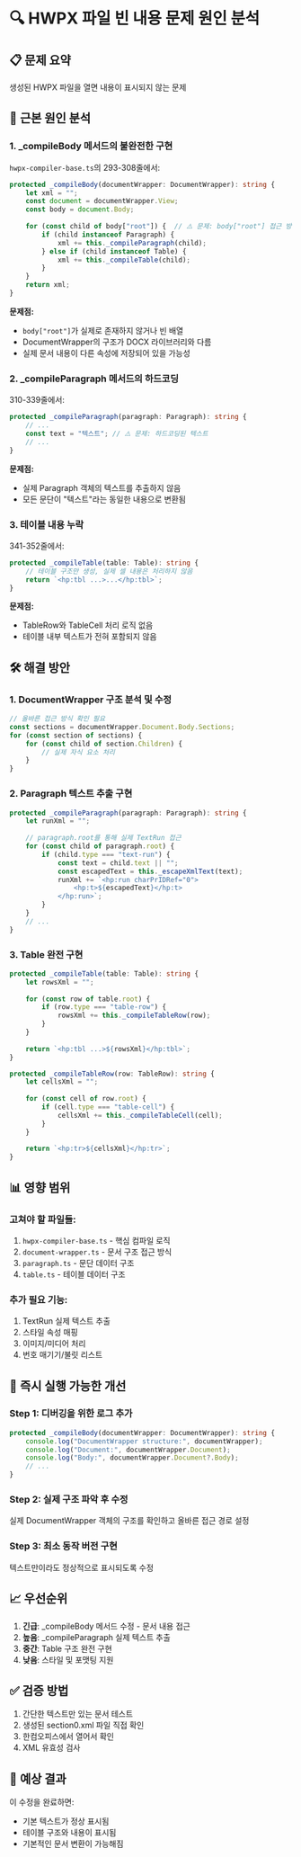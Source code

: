 # 🔍 HWPX 파일 빈 내용 문제 원인 분석

## 📋 문제 요약
생성된 HWPX 파일을 열면 내용이 표시되지 않는 문제

## 🎯 근본 원인 분석

### 1. **_compileBody 메서드의 불완전한 구현**
`hwpx-compiler-base.ts`의 293-308줄에서:

```typescript
protected _compileBody(documentWrapper: DocumentWrapper): string {
    let xml = "";
    const document = documentWrapper.View;
    const body = document.Body;
    
    for (const child of body["root"]) {  // ⚠️ 문제: body["root"] 접근 방식
        if (child instanceof Paragraph) {
            xml += this._compileParagraph(child);
        } else if (child instanceof Table) {
            xml += this._compileTable(child);
        }
    }
    return xml;
}
```

**문제점:**
- `body["root"]`가 실제로 존재하지 않거나 빈 배열
- DocumentWrapper의 구조가 DOCX 라이브러리와 다름
- 실제 문서 내용이 다른 속성에 저장되어 있을 가능성

### 2. **_compileParagraph 메서드의 하드코딩**
310-339줄에서:

```typescript
protected _compileParagraph(paragraph: Paragraph): string {
    // ...
    const text = "텍스트"; // ⚠️ 문제: 하드코딩된 텍스트
    // ...
}
```

**문제점:**
- 실제 Paragraph 객체의 텍스트를 추출하지 않음
- 모든 문단이 "텍스트"라는 동일한 내용으로 변환됨

### 3. **테이블 내용 누락**
341-352줄에서:

```typescript
protected _compileTable(table: Table): string {
    // 테이블 구조만 생성, 실제 셀 내용은 처리하지 않음
    return `<hp:tbl ...>...</hp:tbl>`;
}
```

**문제점:**
- TableRow와 TableCell 처리 로직 없음
- 테이블 내부 텍스트가 전혀 포함되지 않음

## 🛠️ 해결 방안

### 1. **DocumentWrapper 구조 분석 및 수정**
```typescript
// 올바른 접근 방식 확인 필요
const sections = documentWrapper.Document.Body.Sections;
for (const section of sections) {
    for (const child of section.Children) {
        // 실제 자식 요소 처리
    }
}
```

### 2. **Paragraph 텍스트 추출 구현**
```typescript
protected _compileParagraph(paragraph: Paragraph): string {
    let runXml = "";
    
    // paragraph.root를 통해 실제 TextRun 접근
    for (const child of paragraph.root) {
        if (child.type === "text-run") {
            const text = child.text || "";
            const escapedText = this._escapeXmlText(text);
            runXml += `<hp:run charPrIDRef="0">
                <hp:t>${escapedText}</hp:t>
            </hp:run>`;
        }
    }
    // ...
}
```

### 3. **Table 완전 구현**
```typescript
protected _compileTable(table: Table): string {
    let rowsXml = "";
    
    for (const row of table.root) {
        if (row.type === "table-row") {
            rowsXml += this._compileTableRow(row);
        }
    }
    
    return `<hp:tbl ...>${rowsXml}</hp:tbl>`;
}

protected _compileTableRow(row: TableRow): string {
    let cellsXml = "";
    
    for (const cell of row.root) {
        if (cell.type === "table-cell") {
            cellsXml += this._compileTableCell(cell);
        }
    }
    
    return `<hp:tr>${cellsXml}</hp:tr>`;
}
```

## 📊 영향 범위

### 고쳐야 할 파일들:
1. `hwpx-compiler-base.ts` - 핵심 컴파일 로직
2. `document-wrapper.ts` - 문서 구조 접근 방식
3. `paragraph.ts` - 문단 데이터 구조
4. `table.ts` - 테이블 데이터 구조

### 추가 필요 기능:
1. TextRun 실제 텍스트 추출
2. 스타일 속성 매핑
3. 이미지/미디어 처리
4. 번호 매기기/불릿 리스트

## 🚀 즉시 실행 가능한 개선

### Step 1: 디버깅을 위한 로그 추가
```typescript
protected _compileBody(documentWrapper: DocumentWrapper): string {
    console.log("DocumentWrapper structure:", documentWrapper);
    console.log("Document:", documentWrapper.Document);
    console.log("Body:", documentWrapper.Document?.Body);
    // ...
}
```

### Step 2: 실제 구조 파악 후 수정
실제 DocumentWrapper 객체의 구조를 확인하고 올바른 접근 경로 설정

### Step 3: 최소 동작 버전 구현
텍스트만이라도 정상적으로 표시되도록 수정

## 📈 우선순위

1. **긴급**: _compileBody 메서드 수정 - 문서 내용 접근
2. **높음**: _compileParagraph 실제 텍스트 추출
3. **중간**: Table 구조 완전 구현
4. **낮음**: 스타일 및 포맷팅 지원

## ✅ 검증 방법

1. 간단한 텍스트만 있는 문서 테스트
2. 생성된 section0.xml 파일 직접 확인
3. 한컴오피스에서 열어서 확인
4. XML 유효성 검사

## 🎯 예상 결과
이 수정을 완료하면:
- 기본 텍스트가 정상 표시됨
- 테이블 구조와 내용이 표시됨
- 기본적인 문서 변환이 가능해짐